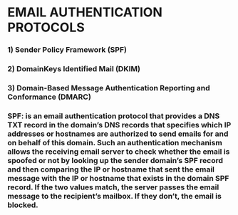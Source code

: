 # EMAIL AUTHENTICATION PROTOCOLS

### 1) Sender Policy Framework (SPF)

### 2) DomainKeys Identified Mail (DKIM)

### 3) Domain-Based Message Authentication Reporting and Conformance (DMARC) 


### SPF:  is an email authentication protocol that provides a DNS TXT record in the domain’s DNS records that specifies which IP addresses or hostnames are authorized to send emails for and on behalf of this domain. Such an authentication mechanism allows the receiving email server to check whether the email is spoofed or not by looking up the sender domain’s SPF record and then comparing the IP or hostname that sent the email message with the IP or hostname that exists in the domain SPF record. If the two values match, the server passes the email message to the recipient’s mailbox. If they don’t, the email is blocked.
